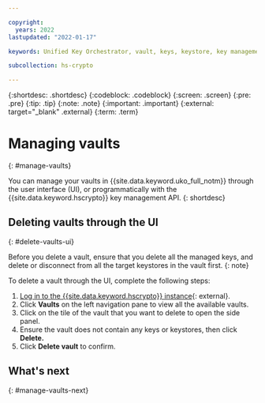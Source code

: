 ```yaml
---

copyright:
  years: 2022
lastupdated: "2022-01-17"

keywords: Unified Key Orchestrator, vault, keys, keystore, key management

subcollection: hs-crypto

---
```


{:shortdesc: .shortdesc}
{:codeblock: .codeblock}
{:screen: .screen}
{:pre: .pre}
{:tip: .tip}
{:note: .note}
{:important: .important}
{:external: target="_blank" .external}
{:term: .term}


# Managing vaults
{: #manage-vaults}

You can manage your vaults in {{site.data.keyword.uko_full_notm}} through the user interface (UI), or programmatically with the {{site.data.keyword.hscrypto}} key management API.
{: shortdesc}


## Deleting vaults through the UI
{: #delete-vaults-ui}

Before you delete a vault, ensure that you delete all the managed keys, and delete or disconnect from all the target keystores in the vault first.
{: note}

To delete a vault through the UI, complete the following steps:

1. [Log in to the {{site.data.keyword.hscrypto}} instance](https://cloud.ibm.com/login){: external}.
2. Click **Vaults** on the left navigation pane to view all the available vaults.
3. Click on the tile of the vault that you want to delete to open the side panel.
4. Ensure the vault does not contain any keys or keystores, then click **Delete.**
5. Click **Delete vault** to confirm.



## What's next
{: #manage-vaults-next}


  


